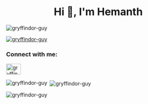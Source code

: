 <h1 align="center">Hi 👋, I'm Hemanth</h1>

<p align="left"> <img src="https://komarev.com/ghpvc/?username=gryffindor-guy&label=Profile%20views&color=0e75b6&style=flat" alt="gryffindor-guy" /> </p>
<p align="left"> <a href="https://github.com/ryo-ma/github-profile-trophy"><img src="https://github-profile-trophy.vercel.app/?username=gryffindor-guy" alt="gryffindor-guy" /></a> </p>

<h3 align="left">Connect with me:</h3>
<p align="left">
<a href="https://www.linkedin.com/in/hemanthbabu-muddam/" target="blank"><img align="center" src="https://cdn.jsdelivr.net/npm/simple-icons@3.0.1/icons/linkedin.svg" alt="gryffindor-guy" height="30" width="40" /></a>
</p>

<p><img align="left" src="https://github-readme-stats.vercel.app/api/top-langs?username=gryffindor-guy&show_icons=true&locale=en&layout=compact" alt="gryffindor-guy" /></p>

<p>&nbsp;<img align="center" src="https://github-readme-stats.vercel.app/api?username=gryffindor-guy&show_icons=true&locale=en" alt="gryffindor-guy" /></p>

<p><img align="center" src="https://github-readme-streak-stats.herokuapp.com/?user=gryffindor-guy&" alt="gryffindor-guy" /></p>
<!--
**gryffindor-guy/gryffindor-guy** is a ✨ _special_ ✨ repository because its `README.md` (this file) appears on your GitHub profile.

Here are some ideas to get you started:

- 🔭 I’m currently working on ...
- 🌱 I’m currently learning ...
- 👯 I’m looking to collaborate on ...
- 🤔 I’m looking for help with ...
- 💬 Ask me about ...
- 📫 How to reach me: ...
- 😄 Pronouns: ...
- ⚡ Fun fact: ...
-->
